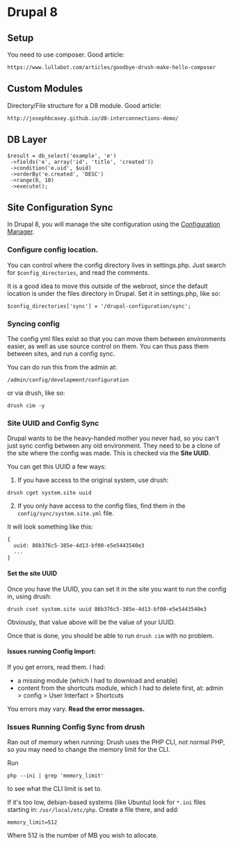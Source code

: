 # Drupal 8


## Setup

You need to use composer. Good article:

  `https://www.lullabot.com/articles/goodbye-drush-make-hello-composer`

## Custom Modules

Directory/File structure for a D8 module. Good article:

 `http://josephbcasey.github.io/d8-interconnections-demo/`


 ## DB Layer

 ```
 $result = db_select('example', 'e')
  ->fields('e', array('id', 'title', 'created'))
  ->condition('e.uid', $uid)
  ->orderBy('e.created', 'DESC')
  ->range(0, 10)
  ->execute();
  ```


## Site Configuration Sync

In Drupal 8, you will manage the site configuration using the [Configuration Manager](https://www.drupal.org/docs/8/configuration-management/managing-your-sites-configuration).

### Configure config location.
You can control where the config directory lives in settings.php. Just search for `$config_directories`, and read the comments.

It is a good idea to move this outside of the webroot, since the default location is under the files directory in Drupal. Set it in settings.php, like so:
```
$config_directories['sync'] = '/drupal-configuration/sync';
```

### Syncing config
The config yml files exist so that you can move them between environments easier, as well as use source control on them. You can thus pass them between sites, and run a config sync.

You can do run this from the admin at:
```
/admin/config/development/configuration
```

or via drush, like so:
```
drush cim -y
```

### Site UUID and Config Sync
Drupal wants to be the heavy-handed mother you never had, so you can't just sync config between any old environment. They need to be a clone of the site where the config was made. This is checked via the **Site UUID**.

You can get this UUID a few ways:

1. If you have access to the original system, use drush:
```
drush cget system.site uuid
```

2. If you only have access to the config files, find them in the `config/sync/system.site.yml` file.

It will look something like this:
```
{
  uuid: 86b376c5-385e-4d13-bf00-e5e5443540e3
  ...
}
```

#### Set the site UUID
Once you have the UUID, you can set it in the site you want to run the config in, using drush:
```
drush cset system.site uuid 86b376c5-385e-4d13-bf00-e5e5443540e3
```

Obviously, that value above will be the value of your UUID.

Once that is done, you should be able to run `drush cim` with no problem.

#### Issues running Config Import:

If you get errors, read them. I had:
- a missing module (which I had to download and enable)
- content from the shortcuts module, which I had to delete first, at: admin > config > User Interfact > Shortcuts

You errors may vary. **Read the error messages.**


### Issues Running Config Sync from drush
Ran out of memory when running: Drush uses the PHP CLI, not normal PHP, so you may need to change the memory limit for the CLI.

Run
```
php --ini | grep 'memory_limit'
```
to see what the CLI limit is set to.

If it's too low, debian-based systems (like Ubuntu) look for `*.ini` files starting in: `/usr/local/etc/php`. Create a file there, and add:
```
memory_limit=512
```
Where 512 is the number of MB you wish to allocate.
